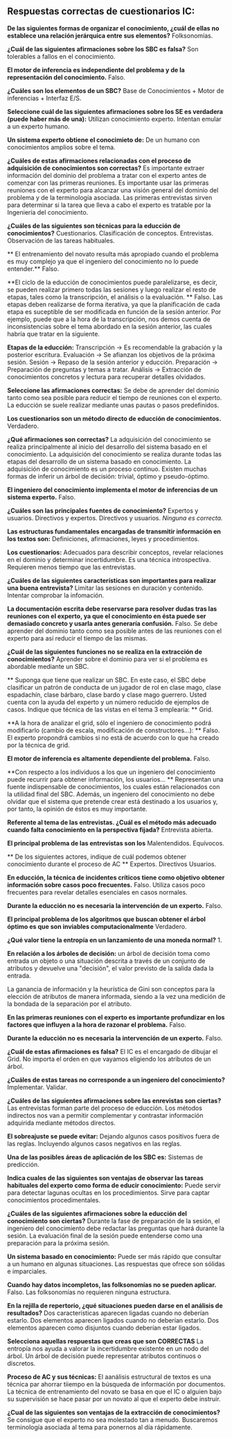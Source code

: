 ## Respuestas correctas de cuestionarios IC:

**De las siguientes formas de organizar el conocimiento, ¿cuál de ellas no establece una relación jerárquica entre sus elementos?**
Folksonomías.

**¿Cuál de las siguientes afirmaciones sobre los SBC es falsa?**
Son tolerables a fallos en el conocimiento.

**El motor de inferencia es independiente del problema y de la representación del conocimiento.**
Falso.

**¿Cuáles son los elementos de un SBC?**
Base de Conocimientos + Motor de inferencias + Interfaz E/S.

**Seleccione cuál de las siguientes afirmaciones sobre los SE es verdadera (puede haber más de una):**
Utilizan conocimiento experto.
Intentan emular a un experto humano.

**Un sistema experto obtiene el conocimieto de:**
De un humano con conocimientos amplios sobre el tema.

**¿Cuáles de estas afirmaciones relacionadas con el proceso de adquisición de conocimientos son correctas?**
Es importante extraer información del dominio del problema a tratar con el experto antes de comenzar con las primeras reuniones.
Es importante usar las primeras reuniones con el experto para alcanzar una visión general del dominio del problema y de la terminología asociada.
Las primeras entrevistas sirven para determinar si la tarea que lleva a cabo el experto es tratable por la Ingeniería del conocimiento.

**¿Cuáles de las siguientes son técnicas para la educción de conocimientos?**
Cuestionarios.
Clasificación de conceptos.
Entrevistas.
Observación de las tareas habituales.

** El entrenamiento del novato resulta más apropiado cuando el problema es muy complejo ya que el ingeniero del conocimiento no lo puede entender.**
Falso.

**El ciclo de la educción de conocimientos puede paralelizarse, es decir, se pueden realizar primero todas las sesiones y luego realizar el resto de etapas, tales como la transcripción, el análisis o la evaluación. **
Falso.  Las etapas deben realizarse de forma iterativa, ya que la planificación de cada etapa es suceptible de ser modificada en función de la sesión anterior. Por ejemplo, puede que a la hora de la transcripción, nos demos cuenta de inconsistencias sobre el tema abordado en la sesión anterior, las cuales habría que tratar en la siguiente.

**Etapas de la educción:**
Transcripción -> Es recomendable la grabación y la posterior escritura.
Evaluación -> Se afianzan los objetivos de la próxima sesión.
Sesión -> Repaso de la sesión anterior y educción.
Preparación -> Preparación de preguntas y temas a tratar.
Análisis -> Extracción de conocimientos concretos y lectura para recuperar detalles olvidados.

**Seleccione las afirmaciones correctas:**
Se debe de aprender del dominio tanto como sea posible para reducir el tiempo de reuniones con el experto.
La educción se suele realizar mediante unas pautas o pasos predefinidos.

**Los cuestionarios son un método directo de educción de conocimientos.**
Verdadero.

**¿Qué afirmaciones son correctas?**
La adquisición del conocimiento se realiza principalmente al inicio del desarrollo del sistema basado en el conocimiento.
La adquisición del conocimiento se realiza durante todas las etapas del desarrollo de un sistema basado en conocimiento.
La adquisición de conocimiento es un proceso continuo.
Existen muchas formas de inferir un árbol de decisión: trivial, óptimo y pseudo-óptimo.

**El ingeniero del conocimiento implementa el motor de inferencias de un sistema experto.**
Falso.

**¿Cuáles son las principales fuentes de conocimiento?**
Expertos y usuarios.
Directivos y expertos.
Directivos y usuarios.
*Ninguna es correcta.*

**Las estructuras fundamentales encargadas de transmitir información en los textos son:**
Definiciones, afirmaciones, leyes y procedimientos.

**Los cuestionarios:**
Adecuados para describir conceptos, revelar relaciones en el dominio y determinar incertidumbre.
Es una técnica introspectiva.
Requieren menos tiempo que las entrevistas.

**¿Cuáles de las siguientes características son importantes para realizar una buena entrevista?**
Limitar las sesiones en duración y contenido.
Intentar comprobar la infomación.

**La documentación escrita debe reservarse para resolver dudas tras las reuniones con el experto, ya que el conocimiento en ésta puede ser demasiado concreto y usarla antes generaría confusión.**
Falso. Se debe aprender del dominio tanto como sea posible antes de las reuniones con el experto para así reducir el tiempo de las mismas.

**¿Cuál de las siguientes funciones no se realiza en la extracción de conocimientos?**
Aprender sobre el dominio para ver si el problema es abordable mediante un SBC.

** Suponga que tiene que realizar un SBC. En este caso, el SBC debe clasificar un patrón de conducta de un jugador de rol en clase mago, clase espadachín, clase bárbaro, clase bardo y clase mago guerrero. Usted cuenta con la ayuda del experto y un número reducido de ejemplos de casos. Indique que técnica de las vistas en el tema 3 emplearía: **
Grid.

**A la hora de analizar el grid, sólo el ingeniero de conocimiento podrá modificarlo (cambio de escala, modificación de constructores...): **
Falso. El experto propondrá cambios si no está de acuerdo con lo que ha creado por la técnica de grid.

**El motor de inferencia es altamente dependiente del problema.**
Falso.

**Con respecto a los individuos a los que un ingeniero del conocimiento puede recurrir para obtener información, los usuarios... **
Representan una fuente indispensable de conocimientos, los cuales están relacionados con la utilidad final del SBC. Además, un ingeniero del conocimiento no debe olvidar que el sistema que pretende crear está destinado a los usuarios y, por tanto, la opinión de éstos es muy importante. 

**Referente al tema de las entrevistas. ¿Cuál es el método más adecuado cuando falta conocimiento en la perspectiva fijada?**
Entrevista abierta.

**El principal problema de las entrevistas son los**
Malentendidos.
Equívocos.

** De los siguientes actores, indique de cuál podemos obtener conocimiento durante el proceso de AC **
Expertos.
Directivos
Usuarios.

**En educción, la técnica de incidentes críticos tiene como objetivo obtener información sobre casos poco frecuentes.**
Falso. Utiliza casos poco frecuentes para revelar detalles esenciales en casos normales.

**Durante la educción no es necesaria la intervención de un experto.**
Falso.

**El principal problema de los algoritmos que buscan obtener el árbol óptimo es que son inviables computacionalmente**
Verdadero.

**¿Qué valor tiene la entropía en un lanzamiento de una moneda normal?**
1.

**En relación a los árboles de decisión:**
un árbol de decisión toma como entrada un objeto o una situación descrita a través de un conjunto de atributos y devuelve una "decisión", el valor previsto de la salida dada la entrada.

La ganancia de información y la heurística de Gini son conceptos para la elección de atributos de manera informada, siendo a la vez una medición de la bondada de la separación por el atributo.

**En las primeras reuniones con el experto es importante profundizar en los factores que influyen a la hora de razonar el problema.**
Falso.

**Durante la educción no es necesaria la intervención de un experto.**
Falso.

**¿Cuál de estas afirmaciones es falsa?**
El IC es el encargado de dibujar el Grid.
No importa el orden en que vayamos eligiendo los atributos de un árbol.

**¿Cuáles de estas tareas no corresponde a un ingeniero del conocimiento?**
Implementar.
Validar.

**¿Cuáles de las siguientes afirmaciones sobre las enrevistas son ciertas?**
Las entrevistas forman parte del proceso de educción.
Los métodos indirectos nos van a permitir complementar y contrastar información adquirida mediante métodos directos.

**El sobreajuste se puede evitar:**
Dejando algunos casos positivos fuera de las reglas.
Incluyendo algunos casos negativos en las reglas.

**Una de las posibles áreas de aplicación de los SBC es:**
Sistemas de predicción.

**Indica cuales de las siguientes son ventajas de observar las tareas habituales del experto como forma de educir conocimiento:**
Puede servir para detectar lagunas ocultas en los procedimientos.
Sirve para captar conocimientos procedimentales.

**¿Cuáles de las siguientes afirmaciones sobre la educción del conocimiento son ciertas?**
Durante la fase de preparación de la sesión, el ingeniero del conocimiento debe redactar las preguntas que hará durante la sesión.
La evaluación final de la sesión puede entenderse como una preparación para la próxima sesión.

**Un sistema basado en conocimiento:**
Puede ser más rápido que consultar a un humano en algunas situaciones.
Las respuestas que ofrece son sólidas e imparciales.

**Cuando hay datos incompletos, las folksonomías no se pueden aplicar.**
Falso. Las folksonomías no requieren ninguna estructura.

**En la rejilla de repertorio, ¿qué situaciones pueden darse en el análisis de resultados?**
Dos características aparecen ligadas cuando no deberían estarlo.
Dos elementos aparecen ligados cuando no deberían estarlo.
Dos elementos aparecen como disjuntos cuando deberían estar ligados.

**Selecciona aquellas respuestas que creas que son CORRECTAS**
La entropía nos ayuda a valorar la incertidumbre existente en un nodo del árbol.
Un árbol de decisión puede representar atributos continuos o discretos.

**Proceso de AC y sus técnicas:**
El aanálisis estructural de textos es una técnica par ahorrar tiiempo en la búsqueda de información por documentos.
La técnica de entrenamiento del novato se basa en que el IC o alguien bajo su supervisión se hace pasar por un novato al que el experto debe instruir.

**¿Cual de las siguientes son ventajas de la extracción de conocimientos?**
Se consigue que el experto no sea molestado tan a menudo.
Buscaremos terminología asociada al tema para ponernos al día rápidamente.



